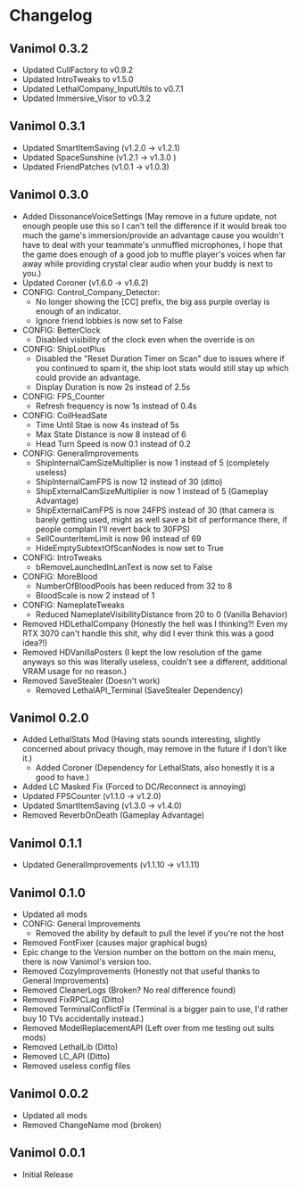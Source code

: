 # Changelog

## Vanimol 0.3.2
- Updated CullFactory to v0.9.2
- Updated IntroTweaks to v1.5.0
- Updated LethalCompany_InputUtils to v0.7.1
- Updated Immersive_Visor to v0.3.2

## Vanimol 0.3.1
- Updated SmartItemSaving (v1.2.0 -> v1.2.1)
- Updated SpaceSunshine (v1.2.1 -> v1.3.0 )
- Updated FriendPatches (v1.0.1 -> v1.0.3)

## Vanimol 0.3.0
- Added DissonanceVoiceSettings (May remove in a future update, not enough people use this so I can't tell the difference if it would break too much the game's immersion/provide an advantage cause you wouldn't have to deal with your teammate's unmuffled microphones, I hope that the game does enough of a good job to muffle player's voices when far away while providing crystal clear audio when your buddy is next to you.)
- Updated Coroner (v1.6.0 -> v1.6.2)
- CONFIG: Control_Company_Detector:
    - No longer showing the [CC] prefix, the big ass purple overlay is enough of an indicator.
    - Ignore friend lobbies is now set to False
- CONFIG: BetterClock
    - Disabled visibility of the clock even when the override is on
- CONFIG: ShipLootPlus
    - Disabled the "Reset Duration Timer on Scan" due to issues where if you continued to spam it, the ship loot stats would still stay up which could provide an advantage.
    - Display Duration is now 2s instead of 2.5s
- CONFIG: FPS_Counter
    - Refresh frequency is now 1s instead of 0.4s
- CONFIG: CoilHeadSate
    - Time Until Stae is now 4s instead of 5s
    - Max State Distance is now 8 instead of 6
    - Head Turn Speed is now 0.1 instead of 0.2
- CONFIG: GeneralImprovements
    - ShipInternalCamSizeMultiplier is now 1 instead of 5 (completely useless)
    - ShipInternalCamFPS is now 12 instead of 30 (ditto)
    - ShipExternalCamSizeMultiplier is now 1 instead of 5 (Gameplay Advantage)
    - ShipExternalCamFPS is now 24FPS instead of 30 (that camera is barely getting used, might as well save a bit of performance there, if people complain I'll revert back to 30FPS)
    - SellCounterItemLimit is now 96 instead of 69
    - HideEmptySubtextOfScanNodes is now set to True
- CONFIG: IntroTweaks
    - bRemoveLaunchedInLanText is now set to False
- CONFIG: MoreBlood
    - NumberOfBloodPools has been reduced from 32 to 8
    - BloodScale is now 2 instead of 1
- CONFIG: NameplateTweaks
    - Reduced NameplateVisibilityDistance from 20 to 0 (Vanilla Behavior)
- Removed HDLethalCompany (Honestly the hell was I thinking?! Even my RTX 3070 can't handle this shit, why did I ever think this was a good idea?!)
- Removed HDVanillaPosters (I kept the low resolution of the game anyways so this was literally useless, couldn't see a different, additional VRAM usage for no reason.)
- Removed SaveStealer (Doesn't work)
    - Removed LethalAPI_Terminal (SaveStealer Dependency)

## Vanimol 0.2.0
- Added LethalStats Mod (Having stats sounds interesting, slightly concerned about privacy though, may remove in the future if I don't like it.)
    - Added Coroner (Dependency for LethalStats, also honestly it is a good to have.)
- Added LC Masked Fix (Forced to DC/Reconnect is annoying)
- Updated FPSCounter (v1.1.0 -> v1.2.0)
- Updated SmartItemSaving (v1.3.0 -> v1.4.0)
- Removed ReverbOnDeath (Gameplay Advantage)

## Vanimol 0.1.1
- Updated GeneralImprovements (v1.1.10 -> v1.1.11)

## Vanimol 0.1.0
- Updated all mods
- CONFIG: General Improvements
    - Removed the ability by default to pull the level if you're not the host
- Removed FontFixer (causes major graphical bugs)
- Epic change to the Version number on the bottom on the main menu, there is now Vanimol's version too.
- Removed CozyImprovements (Honestly not that useful thanks to General Improvements)
- Removed CleanerLogs (Broken? No real difference found)
- Removed FixRPCLag (Ditto)
- Removed TerminalConflictFix (Terminal is a bigger pain to use, I'd rather buy 10 TVs accidentally instead.)
- Removed ModelReplacementAPI (Left over from me testing out suits mods)
- Removed LethalLib (Ditto)
- Removed LC_API (Ditto)
- Removed useless config files

## Vanimol 0.0.2
- Updated all mods
- Removed ChangeName mod (broken)

## Vanimol 0.0.1
- Initial Release
